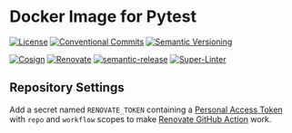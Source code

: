 # Docker Image for Pytest

[![License](https://img.shields.io/badge/License-MIT-green.svg)](LICENSE)
[![Conventional Commits](https://img.shields.io/badge/Conventional%20Commits-1.0.0-yellow.svg)](https://conventionalcommits.org/)
[![Semantic Versioning](https://img.shields.io/badge/Semantic%20Versioning-2.0.0-yellow.svg?logo=semver)](https://semver.org/)

[![Cosign](https://img.shields.io/badge/Cosign-enabled-brightgreen.svg)](https://github.com/sigstore/cosign)
[![Renovate](https://img.shields.io/badge/Renovate-enabled-brightgreen.svg?logo=renovatebot)](https://renovatebot.com/)
[![semantic-release](https://img.shields.io/badge/semantic--release-enabled-brightgreen.svg?logo=semantic-release)](https://semantic-release.gitbook.io/)
[![Super-Linter](https://img.shields.io/badge/Super--Linter-enabled-brightgreen.svg)](https://github.com/github/super-linter)

## Repository Settings

Add a secret named `RENOVATE_TOKEN` containing a [Personal Access Token](https://github.com/settings/tokens) with `repo` and `workflow` scopes to make [Renovate GitHub Action](https://github.com/renovatebot/github-action) work.
